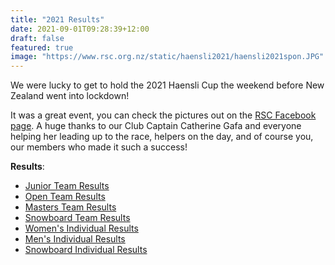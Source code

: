 ```yaml
---
title: "2021 Results"
date: 2021-09-01T09:28:39+12:00
draft: false
featured: true
image: "https://www.rsc.org.nz/static/haensli2021/haensli2021spon.JPG"
---
```


We were lucky to get to hold the 2021 Haensli Cup the weekend before New Zealand went into lockdown!

It was a great event, you can check the pictures out on the [RSC Facebook page](https://www.facebook.com/groups/RuapehuSkiClub).
A huge thanks to our Club Captain Catherine Gafa and everyone helping her leading up to the race, helpers on the day, and of course you, our members who made it such a success!

**Results**:

- [Junior Team Results](https://www.rsc.org.nz/static/haensli2021/teams_junior.pdf)
- [Open Team Results](https://www.rsc.org.nz/static/haensli2021/teams_open.pdf)
- [Masters Team Results](https://www.rsc.org.nz/static/haensli2021/teams_masters.pdf)
- [Snowboard Team Results](https://www.rsc.org.nz/static/haensli2021/teams_snowboard.pdf)
- [Women's Individual Results](https://www.rsc.org.nz/static/haensli2021/womens.pdf)
- [Men's Individual Results](https://www.rsc.org.nz/static/haensli2021/mens.pdf)
- [Snowboard Individual Results](https://www.rsc.org.nz/static/haensli2021/snowboard.pdf)
